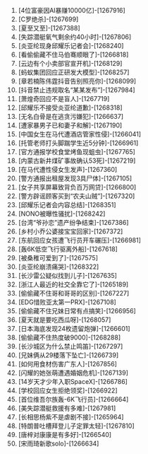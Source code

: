 
1. [4位富豪因AI暴赚10000亿]-[1267916]
1. [C罗绝杀]-[1267699]
1. [夏至又至]-[1267388]
1. [失踪潜艇氧气剩余约40小时]-[1267806]
1. [炎亚纶现身邱耀乐记者会]-[1268240]
1. [看偷偷藏不住马伯骞顺眼了]-[1266818]
1. [云边有个小卖部官宣开机]-[1268129]
1. [蚂蚁集团回应正研发大模型]-[1268257]
1. [章若楠陈伟霆抖音告别照亮你]-[1268099]
1. [抖音禁止违规取名“某某发布”]-[1267984]
1. [萧煌奇回应不是盲人]-[1267719]
1. [邱耀乐不接受炎亚纶道歉]-[1268318]
1. [无名白骨是在逃贪污嫌犯]-[1266637]
1. [遭家暴男子已和妻子和解]-[1267190]
1. [中国女生在马代遭酒店管家性侵]-[1266041]
1. [托管老师打头脚踹学生近5分钟]-[1266961]
1. [官方通报学校食堂烤鱼现蛆虫]-[1267765]
1. [内蒙古新井煤矿事故确认53死]-[1267219]
1. [在马代遭性侵女生发声]-[1267360]
1. [警方通报出租屋发现3具尸体]-[1267105]
1. [女子共享屏幕致背负百万网贷]-[1266800]
1. [警方辟谣顾客买到“农夫山贼”]-[1267320]
1. [邱耀乐记者会内容总结]-[1268351]
1. [NONO被曝性骚扰]-[1268242]
1. [台湾“爷孙恋”遗产纷争结束]-[1267386]
1. [乡村小乔公婆接宝宝回家]-[1267372]
1. [东航回应女孩遭飞行员开车碾压]-[1266981]
1. [轰6K低空飞行驱离外船]-[1267618]
1. [被桑稚可爱到了]-[1267575]
1. [炎亚纶崩溃痛哭]-[1268322]
1. [长沙雷公疑似找到儿子]-[1267635]
1. [浙江人最近的社交全靠它了]-[1265189]
1. [偷偷藏不住哥和哥哥的区别]-[1267227]
1. [EDG惜败亚太第一PRX]-[1267108]
1. [偷偷藏不住兄妹日常有点搞笑]-[1266956]
1. [夏天就是要吃西瓜呀]-[1268057]
1. [日本海底发现24枚遗留炮弹]-[1266601]
1. [偷偷藏不住热度破9000]-[1268288]
1. [长沙城区为什么禁止鸣笛]-[1267297]
1. [兄妹俩从29楼落下坠亡]-[1266739]
1. [如何用食材伤害广东人]-[1267856]
1. [闪耀的她张萌遭遇婚姻危机]-[1267139]
1. [14岁天才少年入职SpaceX]-[1266786]
1. [学校回应女生拒绝领奖]-[1266922]
1. [首位维吾尔族轰-6K飞行员]-[1266664]
1. [美失踪潜艇救援有多难]-[1267981]
1. [长相思杨紫不是虐剧不接]-[1265964]
1. [特朗普吐槽拜登儿子定罪太轻]-[1267810]
1. [唐梓对康康是有多好]-[1266540]
1. [宋雨琦新歌solo]-[1266634]